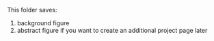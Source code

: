 This folder saves:
1. background figure
2. abstract figure if you want to create an additional project page later
